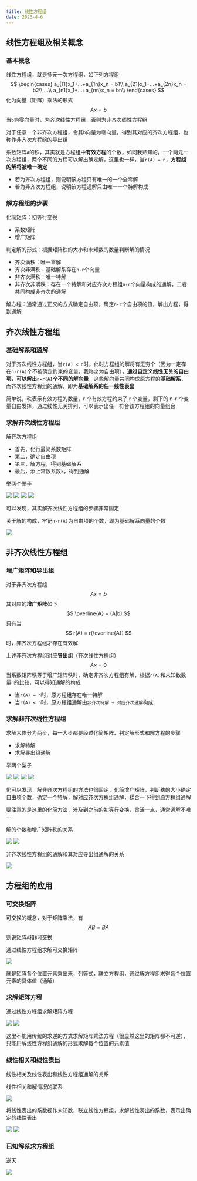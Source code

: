 ```yaml
---
title: 线性方程组
date: 2023-4-6
---
```


## 线性方程组及相关概念

### 基本概念

线性方程组，就是多元一次方程组，如下列方程组
$$
\begin{cases}
a_{11}x_1+...+a_{1n}x_n = b1\\
a_{21}x_1+...+a_{2n}x_n = b2\\
...\\
a_{n1}x_1+...+a_{nn}x_n = bn\\
\end{cases}
$$
化为向量（矩阵）乘法的形式
$$
Ax = b
$$
当`b`为零向量时，为齐次线性方程组，否则为非齐次线性方程组

对于任意一个非齐次方程组，令其`b`向量为零向量，得到其对应的齐次方程组，也称作非齐次方程组的导出组

系数矩阵`A`的秩，其实就是方程组中**有效方程**的个数，如同我熟知的，一个两元一次方程组，两个不同的方程可以解出确定解，这里也一样，当`r(A) = n`，**方程组的解将被唯一确定**

- 若为齐次方程组，则说明该方程只有唯一的一个全零解
- 若为非齐次方程组，说明该方程通解只由唯一一个特解构成

### 解方程组的步骤

化简矩阵：初等行变换

- 系数矩阵
- 增广矩阵

判定解的形式：根据矩阵秩的大小和未知数的数量判断解的情况

- 齐次满秩：唯一零解
- 齐次非满秩：基础解系存在`n-r`个向量
- 非齐次满秩：唯一特解
- 非齐次非满秩：存在一个特解和对应齐次方程组`n-r`个向量构成的通解，二者共同构成非齐次的通解

解方程：通常通过正交的方式确定自由项，确定`n-r`个自由项的值，解出方程，得到通解

## 齐次线性方程组

### 基础解系和通解

对于齐次线性方程组，当`r(A) < n`时，此时方程组的解将有无穷个（因为一定存在`n-r(A)`个不被确定约束的变量，我称之为自由项），**通过自定义线性无关的自由项，可以解出`n-r(A)`个不同的解向量**，这些解向量共同构成原方程的**基础解系**，而齐次线性方程组的通解，即为**基础解系的任一线性表出**

简单说，秩表示有效方程的数量，r 个有效方程约束了 r 个变量，剩下的 n-r 个变量自由发挥，通过线性无关排列，可以表示出任一符合该方程组的向量组合

### 求解齐次线性方程组

解齐次方程组

- 首先，化行最简系数矩阵
- 第二，确定自由项
- 第三，解方程，得到基础解系
- 最后，添上常数系数`k`，得到通解

举两个栗子

<img src="./assets/image-20230425012156384.png">

<img src="./assets/image-20230425012214837.png">

<img src="./assets/image-20230425012247879.png">

<img src="./assets/image-20230425012256050.png">

可以发现，其实解齐次线性方程组的步骤非常固定

关于解的构成，牢记`n-r(A)`为自由项的个数，即为基础解系向量的个数

<img src="./assets/image-20230425012420890.png">

## 非齐次线性方程组

### 增广矩阵和导出组

对于非齐次方程组
$$
Ax = b
$$
其对应的**增广矩阵**如下
$$
\overline{A} = (A|b)
$$
只有当
$$
r(A) = r(\overline{A})
$$
时，非齐次方程组才存在有效解

上述非齐次方程组对应**导出组**（齐次线性方程组）
$$
Ax = 0
$$
当系数矩阵秩等于增广矩阵秩时，确定非齐次方程组有解，根据`r(A)`和未知数数量`n`的比较，可以得知通解的构成

- 当`r(A) = n`时，原方程组存在唯一特解
- 当`r(A) < n`时，原方程组通解由`非齐次特解 + 对应齐次通解`构成

### 求解非齐次线性方程组

求解大体分为两步，每一大步都要经过化简矩阵、判定解形式和解方程的步骤

- 求解特解
- 求解导出组通解

举两个梨子

<img src="./assets/image-20230425012857232.png">

<img src="./assets/image-20230425012933046.png">

<img src="./assets/image-20230425013013504.png">

<img src="./assets/image-20230425013022950.png">

仍可以发现，解非齐次方程组的方法也很固定，化简增广矩阵，判断秩的大小确定自由项个数，确定一个特解，解对应齐次方程组通解，糅合一下得到原方程组通解

要注意的是这里的化简方法，涉及到之前的初等行变换，灵活一点，通常通解不唯一

解的个数和增广矩阵秩的关系

<img src="./assets/image-20230425013241785.png">

<img src="./assets/image-20230425013308640.png">

非齐次线性方程组的通解和其对应导出组通解的关系

<img src="./assets/image-20230425013349862.png">

## 方程组的应用

### 可交换矩阵

可交换的概念，对于矩阵乘法，有
$$
AB = BA
$$
则说矩阵`A`和`B`可交换

通过线性方程组求解可交换矩阵

<img src="./assets/image-20230425014002242.png">

就是矩阵各个位置元素乘出来，列等式，联立方程组，通过解方程组求得各个位置元素的具体值（通解）

### 求解矩阵方程

通过线性方程组求解矩阵方程

<img src="./assets/image-20230425014138558.png">

<img src="./assets/image-20230425014153961.png">

这里不能用传统的求逆的方式求解矩阵乘法方程（很显然这里的矩阵都不可逆），只能用解线性方程组通解的形式求解每个位置的元素值

### 线性相关和线性表出

线性相关及线性表出和线性方程组通解的关系

线性相关和解情况的联系

<img src="./assets/image-20230425014321763.png">

将线性表出的系数视作未知数，联立线性方程组，求解线性表出的系数，表示出确定的线性表出

<img src="./assets/image-20230425014606589.png">

<img src="./assets/image-20230425014626605.png">

### 已知解系求方程组

逆天

<img src="./assets/image-20230425014659311.png">
